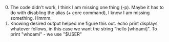 0. The code didn't work, I think I am missing one thing (-p). Maybe it has to do with disabling the alias (+ core command), I know I am missing something. Hmmm.<br>
1. Knowing desired output helped me figure this out. echo print displays whatever follows, in this case we want the string "hello [whoami]". To print "whoami" - we use "$USER"<br> 
